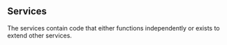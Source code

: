 ## Services
The services contain code that either functions independently or exists to extend other services.